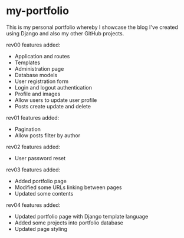 # my-portfolio
This is my personal portfolio whereby I showcase the blog I've created using Django and also my other GitHub projects.

rev00 features added:
- Application and routes
- Templates
- Administration page
- Database models
- User registration form
- Login and logout authentication
- Profile and images
- Allow users to update user profile
- Posts create update and delete

rev01 features added:
- Pagination
- Allow posts filter by author

rev02 features added:
- User password reset

rev03 features added:
- Added portfolio page
- Modified some URLs linking between pages
- Updated some contents

rev04 features added:
- Updated portfolio page with Django template language
- Added some projects into portfolio database
- Updated page styling
